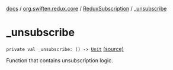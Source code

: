 [docs](../../index.md) / [org.swiften.redux.core](../index.md) / [ReduxSubscription](index.md) / [_unsubscribe](./_unsubscribe.md)

# _unsubscribe

`private val _unsubscribe: () -> `[`Unit`](https://kotlinlang.org/api/latest/jvm/stdlib/kotlin/-unit/index.html) [(source)](https://github.com/protoman92/KotlinRedux/tree/master/common\common-core\src\main\kotlin/org/swiften/redux/core/Subscription.kt#L51)

Function that contains unsubscription logic.

